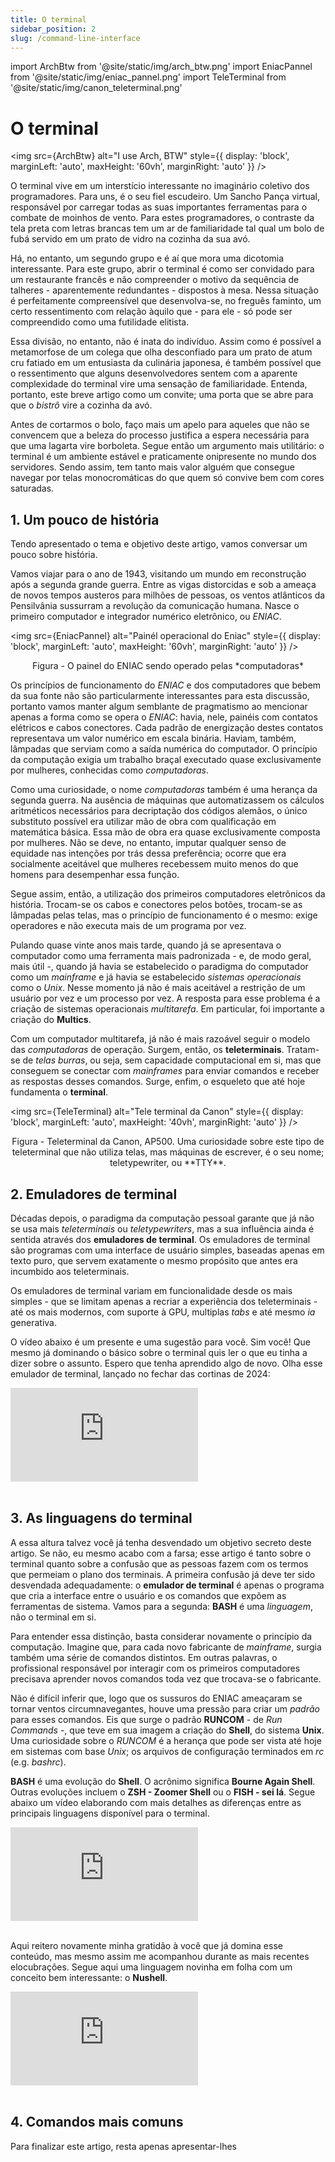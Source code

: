```yaml
---
title: O terminal
sidebar_position: 2
slug: /command-line-interface
---
```


import ArchBtw from '@site/static/img/arch_btw.png'
import EniacPannel from '@site/static/img/eniac_pannel.png'
import TeleTerminal from '@site/static/img/canon_teleterminal.png'

# O terminal

<img 
  src={ArchBtw}
  alt="I use Arch, BTW"
  style={{ 
    display: 'block',
    marginLeft: 'auto',
    maxHeight: '60vh',
    marginRight: 'auto'
  }} 
/>
<br/>

O terminal vive em um interstício interessante no imaginário coletivo dos
programadores. Para uns, é o seu fiel escudeiro. Um Sancho Pança virtual,
responsável por carregar todas as suas importantes ferramentas para o combate
de moinhos de vento. Para estes programadores, o contraste da tela preta com
letras brancas tem um ar de familiaridade tal qual um bolo de fubá servido em
um prato de vidro na cozinha da sua avó. 

Há, no entanto, um segundo grupo e é aí que mora uma dicotomia interessante.
Para este grupo, abrir o terminal é como ser convidado para um restaurante
francês e não compreender o motivo da sequência de talheres - aparentemente
redundantes - dispostos à mesa. Nessa situação é perfeitamente compreensível
que desenvolva-se, no freguês faminto, um certo ressentimento com relação
àquilo que - para ele - só pode ser compreendido como uma futilidade elitista.

Essa divisão, no entanto, não é inata do indivíduo. Assim como é possível a
metamorfose de um colega que olha desconfiado para um prato de atum cru fatiado
em um entusiasta da culinária japonesa, é também possível que o ressentimento
que alguns desenvolvedores sentem com a aparente complexidade do terminal vire
uma sensação de familiaridade. Entenda, portanto, este breve artigo como um
convite; uma porta que se abre para que o *bistrô* vire a cozinha da avó.

Antes de cortarmos o bolo, faço mais um apelo para aqueles que não se convencem
que a beleza do processo justifica a espera necessária para que uma lagarta
vire borboleta. Segue então um argumento mais utilitário: o terminal é um
ambiente estável e praticamente onipresente no mundo dos servidores. Sendo
assim, tem tanto mais valor alguém que consegue navegar por telas
monocromáticas do que quem só convive bem com cores saturadas.

## 1. Um pouco de história

Tendo apresentado o tema e objetivo deste artigo, vamos conversar um pouco
sobre hist́ória.

Vamos viajar para o ano de 1943, visitando um mundo em reconstrução após a
segunda grande guerra. Entre as vigas distorcidas e sob a ameaça de novos
tempos austeros para milhões de pessoas, os ventos atlânticos da Pensilvânia
sussurram a revolução da comunicação humana. Nasce o primeiro computador e
integrador numérico eletrônico, ou *ENIAC*.

<img 
  src={EniacPannel}
  alt="Painél operacional do Eniac"
  style={{ 
    display: 'block',
    marginLeft: 'auto',
    maxHeight: '60vh',
    marginRight: 'auto'
  }} 
/>
<br/>
<center><p>Figura - O painel do ENIAC sendo operado pelas *computadoras*</p></center>

Os princípios de funcionamento do *ENIAC* e dos computadores que bebem da sua
fonte não são particularmente interessantes para esta discussão, portanto vamos
manter algum semblante de pragmatismo ao mencionar apenas a forma como se opera
o *ENIAC*: havia, nele, painéis com contatos elétricos e cabos conectores. Cada
padrão de energização destes contatos representava um valor numérico em escala
binária. Haviam, também, lâmpadas que serviam como a saída numérica do
computador. O princípio da computação exigia um trabalho braçal executado quase
exclusivamente por mulheres, conhecidas como *computadoras*.

Como uma curiosidade, o nome *computadoras* também é uma herança da segunda
guerra. Na ausência de máquinas que automatizassem os cálculos aritméticos
necessários para decriptação dos códigos alemãos, o único substituto possível
era utilizar mão de obra com qualificação em matemática básica. Essa mão de
obra era quase exclusivamente composta por mulheres. Não se deve, no entanto,
imputar qualquer senso de equidade nas intenções por trás dessa preferência;
ocorre que era socialmente aceitável que mulheres recebessem muito menos do que
homens para desempenhar essa função.

Segue assim, então, a utilização dos primeiros computadores eletrônicos da
história. Trocam-se os cabos e conectores pelos botões, trocam-se as lâmpadas
pelas telas, mas o princípio de funcionamento é o mesmo: exige operadores e não
executa mais de um programa por vez.

Pulando quase vinte anos mais tarde, quando já se apresentava o computador como
uma ferramenta mais padronizada - e, de modo geral, mais útil -, quando já
havia se estabelecido o paradigma do computador como um *mainframe* e já havia
se estabelecido *sistemas operacionais* como o *Unix*. Nesse momento já não é
mais aceitável a restrição de um usuário por vez e um processo por vez. A
resposta para esse problema é a criação de sistemas operacionais *multitarefa*.
Em particular, foi importante a criação do **Multics**.

Com um computador multitarefa, já não é mais razoável seguir o modelo das
*computadoras* de operação. Surgem, então, os **teleterminais**. Tratam-se de
*telas burras*, ou seja, sem capacidade computacional em si, mas que conseguem
se conectar com *mainframes* para enviar comandos e receber as respostas desses
comandos. Surge, enfim, o esqueleto que até hoje fundamenta o **terminal**.

<img 
  src={TeleTerminal}
  alt="Tele terminal da Canon"
  style={{ 
    display: 'block',
    marginLeft: 'auto',
    maxHeight: '40vh',
    marginRight: 'auto'
  }} 
/>
<br/>
<center><p>Figura - Teleterminal da Canon, AP500. Uma curiosidade sobre este
tipo de teleterminal que não utiliza telas, mas máquinas de escrever, é o seu
nome; teletypewriter, ou **TTY**.</p></center>

## 2. Emuladores de terminal

Décadas depois, o paradigma da computação pessoal garante que já não se usa
mais *teleterminais* ou *teletypewriters*, mas a sua influência ainda é sentida
através dos **emuladores de terminal**. Os emuladores de terminal são programas
com uma interface de usuário simples, baseadas apenas em texto puro, que servem
exatamente o mesmo propósito que antes era incumbido aos teleterminais. 

Os emuladores de terminal variam em funcionalidade desde os mais simples - que
se limitam apenas a recriar a experiência dos teleterminais - até os mais
modernos, com suporte à GPU, multiplas *tabs* e até mesmo *ia* generativa.

O vídeo abaixo é um presente e uma sugestão para você. Sim você! Que mesmo já
dominando o básico sobre o terminal quis ler o que eu tinha a dizer sobre o
assunto. Espero que tenha aprendido algo de novo. Olha esse emulador de
terminal, lançado no fechar das cortinas de 2024:

<div style={{ textAlign: 'center' }}>
    <iframe 
        style={{
            display: 'block',
            margin: 'auto',
            width: '100%',
            height: '50vh',
        }}
        src="https://www.youtube.com/embed/3wq0RFYAvNo" 
        frameborder="0" 
        allowFullScreen>
    </iframe>
</div>
<br/>

## 3. As linguagens do terminal

A essa altura talvez você já tenha desvendado um objetivo secreto deste artigo.
Se não, eu mesmo acabo com a farsa; esse artigo é tanto sobre o terminal
quanto sobre a confusão que as pessoas fazem com os termos que permeiam o plano
dos terminais. A primeira confusão já deve ter sido desvendada adequadamente: o
**emulador de terminal** é apenas o programa que cria a interface entre o
usuário e os comandos que expõem as ferramentas de sistema. Vamos para a
segunda: **BASH** é uma *linguagem*, não o terminal em si.

Para entender essa distinção, basta considerar novamente o princípio da
computação. Imagine que, para cada novo fabricante de *mainframe*, surgia
também uma série de comandos distintos. Em outras palavras, o profissional
responsável por interagir com os primeiros computadores precisava aprender
novos comandos toda vez que trocava-se o fabricante. 

Não é difícil inferir que, logo que os sussuros do ENIAC ameaçaram se tornar
ventos circumnavegantes, houve uma pressão para criar um *padrão* para esses
comandos. Eis que surge o padrão **RUNCOM** - de *Run Commands* -, que teve em
sua imagem a criação do **Shell**, do sistema **Unix**. Uma curiosidade sobre o
*RUNCOM* é a herança que pode ser vista até hoje em sistemas com base *Unix*;
os arquivos de configuração terminados em *rc* (e.g. *bashrc*).

**BASH** é uma evolução do **Shell**. O acrônimo significa **Bourne Again
Shell**. Outras evoluções incluem o **ZSH - Zoomer Shell** ou o **FISH - sei
lá**. Segue abaixo um vídeo elaborando com mais detalhes as diferenças entre as
principais linguagens disponível para o terminal.

<div style={{ textAlign: 'center' }}>
    <iframe 
        style={{
            display: 'block',
            margin: 'auto',
            width: '100%',
            height: '50vh',
        }}
        src="https://www.youtube.com/embed/dRdGq8khTJc" 
        frameborder="0" 
        allowFullScreen>
    </iframe>
</div>
<br/>

Aqui reitero novamente minha gratidão à você que já domina esse conteúdo, mas
mesmo assim me acompanhou durante as mais recentes elocubrações. Segue aqui uma
linguagem novinha em folha com um conceito bem interessante: o **Nushell**.

<div style={{ textAlign: 'center' }}>
    <iframe 
        style={{
            display: 'block',
            margin: 'auto',
            width: '100%',
            height: '50vh',
        }}
        src="https://www.youtube.com/embed/GPqV6rLfKR4" 
        frameborder="0" 
        allowFullScreen>
    </iframe>
</div>
<br/>

## 4. Comandos mais comuns

Para finalizar este artigo, resta apenas apresentar-lhes 
